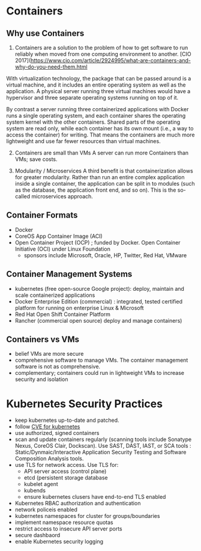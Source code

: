 # Containers

## Why use Containers

1. Containers are a solution to the problem of how to get software to run reliably when moved from one computing environment to another. [CIO 2017](https://www.cio.com/article/2924995/what-are-containers-and-why-do-you-need-them.html

With virtualization technology, the package that can be passed around is a virtual machine, and it includes an entire operating system as well as the application. A physical server running three virtual machines would have a hypervisor and three separate operating systems running on top of it.

By contrast a server running three containerized applications with Docker runs a single operating system, and each container shares the operating system kernel with the other containers. Shared parts of the operating system are read only, while each container has its own mount (i.e., a way to access the container) for writing. That means the containers are much more lightweight and use far fewer resources than virtual machines.

2. Containers are small than VMs
A server can run more Containers than VMs; save costs.


3. Modularity / Microservices
A third benefit is that containerization allows for greater modularity. Rather than run an entire complex application inside a single container, the application can be split in to modules (such as the database, the application front end, and so on). This is the so-called microservices approach. 

## Container Formats
- Docker 
- CoreOS App Container Image (ACI)
- Open Container Project (OCP) ; funded by Docker. Open Container Initiative (OCI) under Linux Foundation 
  - sponsors include Microsoft, Oracle, HP, Twitter, Red Hat, VMware 

## Container Management Systems
- kubernetes (free open-source Google project): deploy, maintain and scale containerized applications 
- Docker Enterprise Edition (commercial) : integrated, tested certified platform for running on enterprise Linux & Microsoft 
- Red Hat Open Shift Container Platform 
- Rancher (commercial open source) deploy and manage containers) 

## Containers vs VMs 
- belief VMs are more secure 
- comprehensive software to manage VMs.  The container management software is not as comprehensive. 
- complementary; containers could run in lightweight VMs to increase security and isolation 

# Kubernetes Security Practices 

- keep kubernetes up-to-date and patched.
- follow [CVE for kubernetes](https://www.cvedetails.com/vulnerability-list/vendor_id-15867/product_id-34016/Kubernetes-Kubernetes.html)
- use authorized, signed containers 
- scan and update containers regularly (scanning tools include Sonatype Nexus, CoreOS Clair, Dockscan).  Use SAST, DAST, IAST, or SCA tools : Static/Dynmaic/Interactive Application Security Testing and Software Composition Analysis tools. 
- use TLS for network access.  Use TLS for: 
  - API server access (control plane) 
  - etcd (persistent storage database 
  - kubelet agent 
  - kubends
  - ensure kubernetes clusers have end-to-end TLS enabled 
- Kubernetes RBAC authorization and authentication 
- network policeis enabled 
- kubernetes namespaces for cluster for groups/boundaries 
- implement namespace resource quotas 
- restrict access to insecure API server ports 
- secure dashbaord 
- enable Kubernetes security logging 



